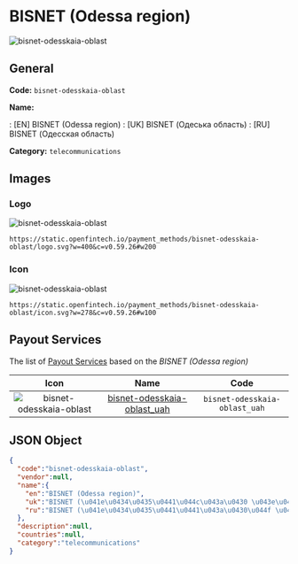 
# BISNET (Odessa region) 
![bisnet-odesskaia-oblast](https://static.openfintech.io/payment_methods/bisnet-odesskaia-oblast/logo.svg?w=400&c=v0.59.26#w200)  

## General 
**Code:** `bisnet-odesskaia-oblast` 
 
**Name:** 
 
:	[EN] BISNET (Odessa region) 
:	[UK] BISNET (Одеська область) 
:	[RU] BISNET (Одесская область) 
 
**Category:** `telecommunications` 
 

## Images 

### Logo 
![bisnet-odesskaia-oblast](https://static.openfintech.io/payment_methods/bisnet-odesskaia-oblast/logo.svg?w=400&c=v0.59.26#w200)  

```
https://static.openfintech.io/payment_methods/bisnet-odesskaia-oblast/logo.svg?w=400&c=v0.59.26#w200
```  

### Icon 
![bisnet-odesskaia-oblast](https://static.openfintech.io/payment_methods/bisnet-odesskaia-oblast/icon.svg?w=278&c=v0.59.26#w100)  

```
https://static.openfintech.io/payment_methods/bisnet-odesskaia-oblast/icon.svg?w=278&c=v0.59.26#w100
```  

## Payout Services 
 
The list of [Payout Services](/payout-services/) based on the _BISNET (Odessa region)_ 

|Icon|Name|Code| 
|:---:|:---:|:---:| 
|![bisnet-odesskaia-oblast](https://static.openfintech.io/payout_methods/bisnet-odesskaia-oblast/icon.png?w=278&c=v0.59.26#w40) |[bisnet-odesskaia-oblast_uah](/payout-services/bisnet-odesskaia-oblast_uah/)|`bisnet-odesskaia-oblast_uah`| 
 

## JSON Object 

```json
{
  "code":"bisnet-odesskaia-oblast",
  "vendor":null,
  "name":{
    "en":"BISNET (Odessa region)",
    "uk":"BISNET (\u041e\u0434\u0435\u0441\u044c\u043a\u0430 \u043e\u0431\u043b\u0430\u0441\u0442\u044c)",
    "ru":"BISNET (\u041e\u0434\u0435\u0441\u0441\u043a\u0430\u044f \u043e\u0431\u043b\u0430\u0441\u0442\u044c)"
  },
  "description":null,
  "countries":null,
  "category":"telecommunications"
}
```  
